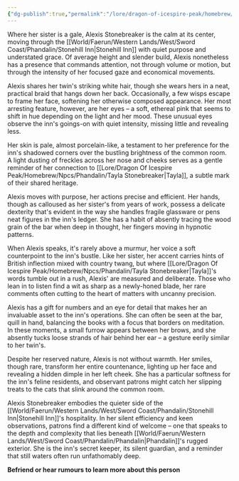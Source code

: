 ```yaml
---
{"dg-publish":true,"permalink":"/lore/dragon-of-icespire-peak/homebrew/npcs/phandalin/alexis-stonebreaker/"}
---
```


Where her sister is a gale, Alexis Stonebreaker is the calm at its center, moving through the [[World/Faerun/Western Lands/West/Sword Coast/Phandalin/Stonehill Inn\|Stonehill Inn]] with quiet purpose and understated grace. Of average height and slender build, Alexis nonetheless has a presence that commands attention, not through volume or motion, but through the intensity of her focused gaze and economical movements.

Alexis shares her twin's striking white hair, though she wears hers in a neat, practical braid that hangs down her back. Occasionally, a few wisps escape to frame her face, softening her otherwise composed appearance. Her most arresting feature, however, are her eyes – a soft, ethereal pink that seems to shift in hue depending on the light and her mood. These unusual eyes observe the inn's goings-on with quiet intensity, missing little and revealing less.

Her skin is pale, almost porcelain-like, a testament to her preference for the inn's shadowed corners over the bustling brightness of the common room. A light dusting of freckles across her nose and cheeks serves as a gentle reminder of her connection to [[Lore/Dragon Of Icespire Peak/Homebrew/Npcs/Phandalin/Tayla Stonebreaker\|Tayla]], a subtle mark of their shared heritage.

Alexis moves with purpose, her actions precise and efficient. Her hands, though as calloused as her sister's from years of work, possess a delicate dexterity that's evident in the way she handles fragile glassware or pens neat figures in the inn's ledger. She has a habit of absently tracing the wood grain of the bar when deep in thought, her fingers moving in hypnotic patterns.

When Alexis speaks, it's rarely above a murmur, her voice a soft counterpoint to the inn's bustle. Like her sister, her accent carries hints of British inflection mixed with country twang, but where [[Lore/Dragon Of Icespire Peak/Homebrew/Npcs/Phandalin/Tayla Stonebreaker\|Tayla]]'s words tumble out in a rush, Alexis' are measured and deliberate. Those who lean in to listen find a wit as sharp as a newly-honed blade, her rare comments often cutting to the heart of matters with uncanny precision.

Alexis has a gift for numbers and an eye for detail that makes her an invaluable asset to the inn's operations. She can often be seen at the bar, quill in hand, balancing the books with a focus that borders on meditation. In these moments, a small furrow appears between her brows, and she absently tucks loose strands of hair behind her ear – a gesture eerily similar to her twin's.

Despite her reserved nature, Alexis is not without warmth. Her smiles, though rare, transform her entire countenance, lighting up her face and revealing a hidden dimple in her left cheek. She has a particular softness for the inn's feline residents, and observant patrons might catch her slipping treats to the cats that slink around the common room.

Alexis Stonebreaker embodies the quieter side of the [[World/Faerun/Western Lands/West/Sword Coast/Phandalin/Stonehill Inn\|Stonehill Inn]]'s hospitality. In her silent efficiency and keen observations, patrons find a different kind of welcome – one that speaks to the depth and complexity that lies beneath [[World/Faerun/Western Lands/West/Sword Coast/Phandalin/Phandalin\|Phandalin]]'s rugged exterior. She is the inn's secret keeper, its silent guardian, and a reminder that still waters often run unfathomably deep.

**Befriend or hear rumours to learn more about this person**
